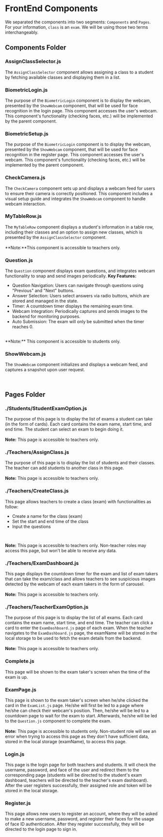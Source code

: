 # FrontEnd Components
We separated the components into two segments: `Components` and `Pages`. For your information, `class` is an `exam`. We will be using those two terms interchangeably.


## Components Folder

### AssignClassSelector.js
The `AssignClassSelector` component allows assigning a class to a student by fetching available classes and displaying them in a list.

### BiometricLogin.js
The purpose of the `BiometricLogin` component is to display the webcam, presented by the `ShowWebcam` component, that will be used for face recognition in the login page. This component accesses the user's webcam. This component's functionality (checking faces, etc.) will be implemented by the parent component.

### BiometricSetup.js
The purpose of the `BiometricLogin` component is to display the webcam, presented by the `ShowWebcam` component, that will be used for face recognition in the register page. This component accesses the user's webcam. This component's functionality (checking faces, etc.) will be implemented by the parent component.

### CheckCamera.js
The `CheckCamera` component sets up and displays a webcam feed for users to ensure their camera is correctly positioned. This component includes a visual setup guide and integrates the `ShowWebcam` component to handle webcam interaction.

### MyTableRow.js
The `MyTableRow` component displays a student's information in a table row, including their classes and an option to assign new classes, which is presented by the `AssignClassSelector` component. 
<br /><br />
**Note:**This component is accessible to teachers only.

### Question.js
The `Question` component displays exam questions, and integrates webcam functionality to snap and send images periodically.
**Key Features:**
- Question Navigation: Users can navigate through questions using "Previous" and "Next" buttons.
- Answer Selection: Users select answers via radio buttons, which are stored and managed in the state.
- Timer: A countdown timer displays the remaining exam time.
- Webcam Integration: Periodically captures and sends images to the backend for monitoring purposes.
- Auto Submission: The exam will only be submitted when the timer reaches 0.

<br />
**Note:** This component is accessible to students only.

### ShowWebcam.js
The `ShowWebcam` component initializes and displays a webcam feed, and captures a snapshot upon user request.

<br />

## Pages Folder

### ./Students/StudentExamOption.js
The purpose of this page is to display the list of exams a student can take (in the form of cards).  Each card contains the exam name, start time, and end time. The student can select an exam to begin doing it.
<br/><br/>
**Note:** This page is accessible to teachers only.

### ./Teachers/AssignClass.js
The purpose of this page is to display the list of students and their classes. The teacher can add students to another class in this page.
<br/><br/>
**Note:** This page is accessible to teachers only.

### ./Teachers/CreateClass.js
This page allows teachers to create a class (exam) with functionalities as follow:
- Create a name for the class (exam)
- Set the start and end time of the class
- Input the questions
<br/>

**Note:** This page is accessible to teachers only. Non-teacher roles may access this page, but won't be able to receive any data.

### ./Teachers/ExamDashboard.js
This page displays the countdown timer for the exam and list of exam takers that can take the exam/class and allows teachers to see suspicious images detected by the webcam of each exam takers in the form of carousel.
<br/><br/>
**Note:** This page is accessible to teachers only.

### ./Teachers/TeacherExamOption.js
The purpose of this page is to display the list of all exams.  Each card contains the exam name, start time, and end time. The teacher can click a card to enter the `ExamDashboard.js` page of each exam. When the teacher navigates to the `ExamDashboard.js` page, the examName will be stored in the local storage to be used to fetch the exam details from the backend.
<br/><br/>
**Note:** This page is accessible to teachers only.

### Complete.js
This page will be shown to the exam taker's screen when the time of the exam is up.

### ExamPage.js
This page is shown to the exam taker's screen when he/she clicked the card in the `ExamList.js` page. He/she will first be led to a page where he/she can check their webcam's position. Then, he/she will be led to a countdown page to wait for the exam to start. Afterwards, he/she will be led to the `Question.js` component to complete the exam.
<br/><br/>
**Note:** This page is accessible to students only. Non-student role will see an error when trying to access this page as they don't have sufficient data, stored in the local storage (examName), to access this page.

### Login.js
This page is the login page for both teachers and students. It will check the username, password, and face of the user and redirect them to the corresponding page (students will be directed to the student's exam dashboard, teachers will be directed to the teacher's exam dashboard).
<br />
After the user registers successfully, their assigned role and token will be stored in the local storage.

### Register.js
This page allows new users to register an account, where they will be asked to make a new username, password, and register their faces for the usage of face ID authentication. After they register successfully, they will be directed to the login page to sign in.



